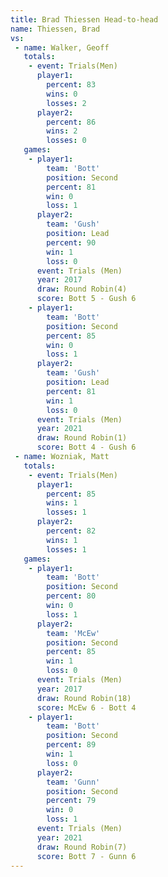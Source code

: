 ```yaml
---
title: Brad Thiessen Head-to-head
name: Thiessen, Brad
vs:
 - name: Walker, Geoff
   totals:
    - event: Trials(Men)
      player1:
        percent: 83
        wins: 0
        losses: 2
      player2:
        percent: 86
        wins: 2
        losses: 0
   games:
    - player1:
        team: 'Bott'
        position: Second
        percent: 81
        win: 0
        loss: 1
      player2:
        team: 'Gush'
        position: Lead
        percent: 90
        win: 1
        loss: 0
      event: Trials (Men)
      year: 2017
      draw: Round Robin(4)
      score: Bott 5 - Gush 6
    - player1:
        team: 'Bott'
        position: Second
        percent: 85
        win: 0
        loss: 1
      player2:
        team: 'Gush'
        position: Lead
        percent: 81
        win: 1
        loss: 0
      event: Trials (Men)
      year: 2021
      draw: Round Robin(1)
      score: Bott 4 - Gush 6
 - name: Wozniak, Matt
   totals:
    - event: Trials(Men)
      player1:
        percent: 85
        wins: 1
        losses: 1
      player2:
        percent: 82
        wins: 1
        losses: 1
   games:
    - player1:
        team: 'Bott'
        position: Second
        percent: 80
        win: 0
        loss: 1
      player2:
        team: 'McEw'
        position: Second
        percent: 85
        win: 1
        loss: 0
      event: Trials (Men)
      year: 2017
      draw: Round Robin(18)
      score: McEw 6 - Bott 4
    - player1:
        team: 'Bott'
        position: Second
        percent: 89
        win: 1
        loss: 0
      player2:
        team: 'Gunn'
        position: Second
        percent: 79
        win: 0
        loss: 1
      event: Trials (Men)
      year: 2021
      draw: Round Robin(7)
      score: Bott 7 - Gunn 6
---
```

